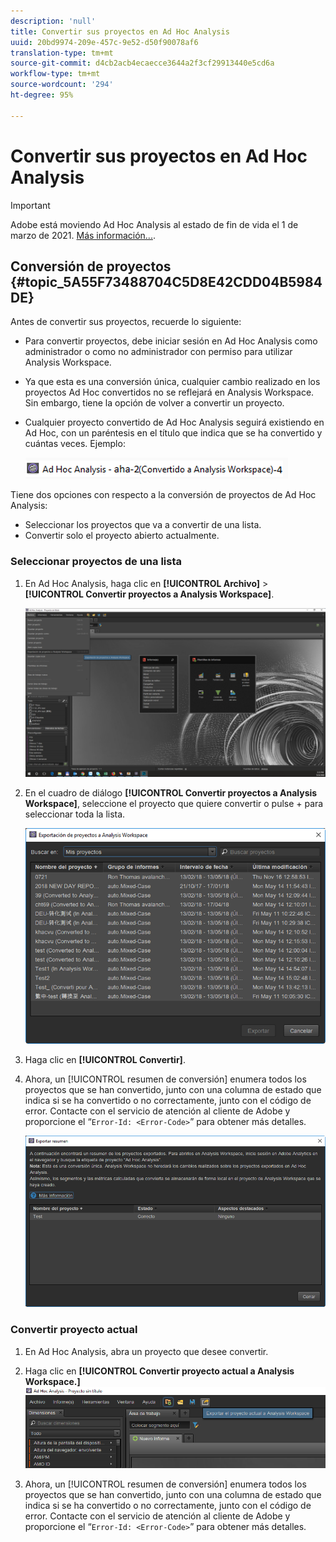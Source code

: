 ```yaml
---
description: 'null'
title: Convertir sus proyectos en Ad Hoc Analysis
uuid: 20bd9974-209e-457c-9e52-d50f90078af6
translation-type: tm+mt
source-git-commit: d4cb2acb4ecaecce3644a2f3cf29913440e5cd6a
workflow-type: tm+mt
source-wordcount: '294'
ht-degree: 95%

---
```



# Convertir sus proyectos en Ad Hoc Analysis

>[!IMPORTANT]
>
>Adobe está moviendo Ad Hoc Analysis al estado de fin de vida el 1 de marzo de 2021. [Más información...](https://adobe.ly/discoverworkspace).

## Conversión de proyectos {#topic_5A55F73488704C5D8E42CDD04B5984DE}

Antes de convertir sus proyectos, recuerde lo siguiente:

* Para convertir proyectos, debe iniciar sesión en Ad Hoc Analysis como administrador o como no administrador con permiso para utilizar Analysis Workspace.
* Ya que esta es una conversión única, cualquier cambio realizado en los proyectos Ad Hoc convertidos no se reflejará en Analysis Workspace. Sin embargo, tiene la opción de volver a convertir un proyecto.
* Cualquier proyecto convertido de Ad Hoc Analysis seguirá existiendo en Ad Hoc, con un paréntesis en el título que indica que se ha convertido y cuántas veces. Ejemplo:

   ![](assets/aha_title_converted.png)

Tiene dos opciones con respecto a la conversión de proyectos de Ad Hoc Analysis:

* Seleccionar los proyectos que va a convertir de una lista.
* Convertir solo el proyecto abierto actualmente.

### Seleccionar proyectos de una lista

1. En Ad Hoc Analysis, haga clic en **[!UICONTROL Archivo]** > **[!UICONTROL Convertir proyectos a Analysis Workspace]**.

   ![](assets/aha2aw_convert.png)

1. En el cuadro de diálogo **[!UICONTROL Convertir proyectos a Analysis Workspace]**, seleccione el proyecto que quiere convertir o pulse + para seleccionar toda la lista.

   ![](assets/aha2aw_projects.png)

1. Haga clic en **[!UICONTROL Convertir]**.
1. Ahora, un [!UICONTROL resumen de conversión] enumera todos los proyectos que se han convertido, junto con una columna de estado que indica si se ha convertido o no correctamente, junto con el código de error. Contacte con el servicio de atención al cliente de Adobe y proporcione el “`Error-Id: <Error-Code>`” para obtener más detalles.

   ![](assets/export_summary.png)

### Convertir proyecto actual

1. En Ad Hoc Analysis, abra un proyecto que desee convertir.
1. Haga clic en **[!UICONTROL Convertir proyecto actual a Analysis Workspace.]** ![](assets/export_current.png)

1. Ahora, un [!UICONTROL resumen de conversión] enumera todos los proyectos que se han convertido, junto con una columna de estado que indica si se ha convertido o no correctamente, junto con el código de error. Contacte con el servicio de atención al cliente de Adobe y proporcione el “`Error-Id: <Error-Code>`” para obtener más detalles.
